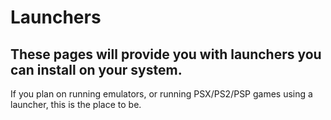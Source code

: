 # Launchers

## These pages will provide you with launchers you can install on your system.

If you plan on running emulators, or running PSX/PS2/PSP games using a launcher, this is the place to be.

